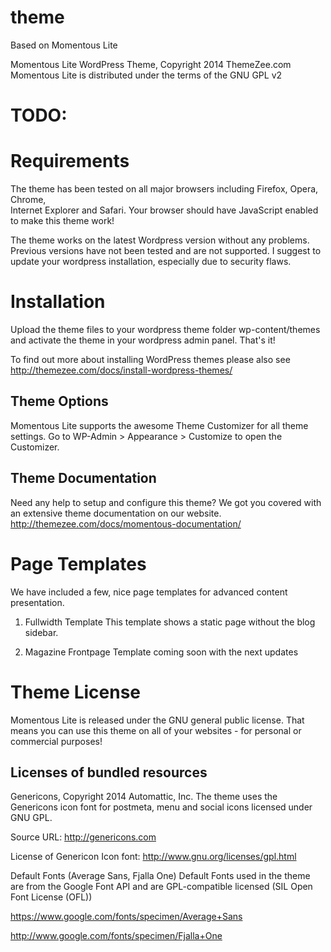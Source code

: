 # theme
Based on Momentous Lite

Momentous Lite WordPress Theme, Copyright 2014 ThemeZee.com
Momentous Lite is distributed under the terms of the GNU GPL v2

# TODO:



# Requirements

The theme has been tested on all major browsers including Firefox, Opera, Chrome,  
Internet Explorer and Safari. Your browser should have JavaScript enabled to make this theme work!

The theme works on the latest Wordpress version without any problems. Previous versions have not been tested and are not supported. I suggest to update your wordpress installation, especially due to security flaws.


# Installation

Upload the theme files to your wordpress theme folder wp-content/themes and activate the theme in
your wordpress admin panel. That's it!

To find out more about installing WordPress themes please also see http://themezee.com/docs/install-wordpress-themes/


## Theme Options

Momentous Lite supports the awesome Theme Customizer for all theme settings. 
Go to WP-Admin > Appearance > Customize to open the Customizer.


## Theme Documentation

Need any help to setup and configure this theme? We got you covered with an extensive theme documentation on our website.
http://themezee.com/docs/momentous-documentation/


# Page Templates

We have included a few, nice page templates for advanced content presentation.

1. Fullwidth Template 
This template shows a static page without the blog sidebar.

2. Magazine Frontpage Template
coming soon with the next updates


# Theme License

Momentous Lite is released under the GNU general public license. 
That means you can use this theme on all of your websites - for personal or commercial purposes!


## Licenses of bundled resources

Genericons, Copyright 2014 Automattic, Inc.
The theme uses the Genericons icon font for postmeta, menu and social icons licensed under GNU GPL.

Source URL: http://genericons.com

License of Genericon Icon font: http://www.gnu.org/licenses/gpl.html


Default Fonts (Average Sans, Fjalla One)
Default Fonts used in the theme are from the Google Font API and are GPL-compatible licensed (SIL Open Font License (OFL))

https://www.google.com/fonts/specimen/Average+Sans

http://www.google.com/fonts/specimen/Fjalla+One